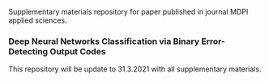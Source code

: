 Supplementary materials repository for paper published in journal  MDPI applied sciences.

### Deep Neural Networks Classification via Binary Error-Detecting Output Codes


This repository will be update to 31.3.2021 with all supplementary materials.
